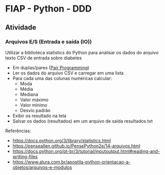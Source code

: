 # FIAP - Python - DDD
## Atividade
### Arquivos E/S (Entrada e saída (IO))

Utilizar a biblioteca statistics do Python para analisar os dados do arquivo texto CSV de entrada sobre diabetes 

- Em duplas/pares ([Pair Programming](https://en.wikipedia.org/wiki/Pair_programming))
- Ler os dados do arquivo CSV e carregar em uma lista
- Para cada uma das colunas numéricas calcular:
  - Moda
  - Média
  - Mediana
  - Valor máximo
  - Valor mínimo
  - Desvio padrão
- Exibir os resultado na tela
- Salvar os dados (resultados) em um arquivo de saída resultados.txt

Referências:
- https://docs.python.org/3/library/statistics.html
- https://penseallen.github.io/PensePython2e/14-arquivos.html
- https://docs.python.org/pt-br/3/tutorial/inputoutput.html#reading-and-writing-files
- https://www.alura.com.br/apostila-python-orientacao-a-objetos/arquivos-e-modulos
